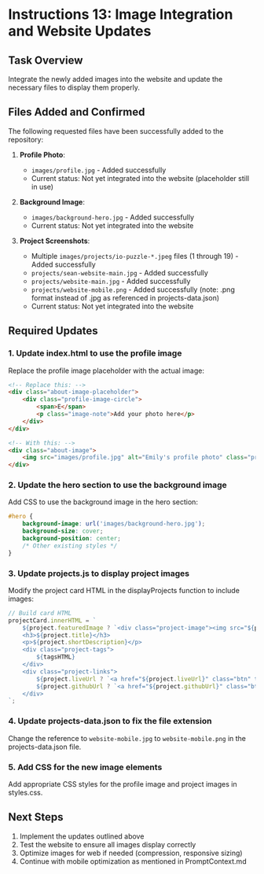 # Instructions 13: Image Integration and Website Updates

## Task Overview
Integrate the newly added images into the website and update the necessary files to display them properly.

## Files Added and Confirmed
The following requested files have been successfully added to the repository:

1. **Profile Photo**:
   - `images/profile.jpg` - Added successfully
   - Current status: Not yet integrated into the website (placeholder still in use)

2. **Background Image**:
   - `images/background-hero.jpg` - Added successfully
   - Current status: Not yet integrated into the website

3. **Project Screenshots**:
   - Multiple `images/projects/io-puzzle-*.jpeg` files (1 through 19) - Added successfully
   - `projects/sean-website-main.jpg` - Added successfully
   - `projects/website-main.jpg` - Added successfully
   - `projects/website-mobile.png` - Added successfully (note: .png format instead of .jpg as referenced in projects-data.json)
   - Current status: Not yet integrated into the website

## Required Updates

### 1. Update index.html to use the profile image
Replace the profile image placeholder with the actual image:
```html
<!-- Replace this: -->
<div class="about-image-placeholder">
    <div class="profile-image-circle">
        <span>E</span>
        <p class="image-note">Add your photo here</p>
    </div>
</div>

<!-- With this: -->
<div class="about-image">
    <img src="images/profile.jpg" alt="Emily's profile photo" class="profile-image">
</div>
```

### 2. Update the hero section to use the background image
Add CSS to use the background image in the hero section:
```css
#hero {
    background-image: url('images/background-hero.jpg');
    background-size: cover;
    background-position: center;
    /* Other existing styles */
}
```

### 3. Update projects.js to display project images
Modify the project card HTML in the displayProjects function to include images:
```javascript
// Build card HTML
projectCard.innerHTML = `
    ${project.featuredImage ? `<div class="project-image"><img src="${project.featuredImage}" alt="${project.title}"></div>` : ''}
    <h3>${project.title}</h3>
    <p>${project.shortDescription}</p>
    <div class="project-tags">
        ${tagsHTML}
    </div>
    <div class="project-links">
        ${project.liveUrl ? `<a href="${project.liveUrl}" class="btn" target="_blank">View Project</a>` : ''}
        ${project.githubUrl ? `<a href="${project.githubUrl}" class="btn btn-secondary" target="_blank">View Source</a>` : ''}
    </div>
`;
```

### 4. Update projects-data.json to fix the file extension
Change the reference to `website-mobile.jpg` to `website-mobile.png` in the projects-data.json file.

### 5. Add CSS for the new image elements
Add appropriate CSS styles for the profile image and project images in styles.css.

## Next Steps
1. Implement the updates outlined above
2. Test the website to ensure all images display correctly
3. Optimize images for web if needed (compression, responsive sizing)
4. Continue with mobile optimization as mentioned in PromptContext.md